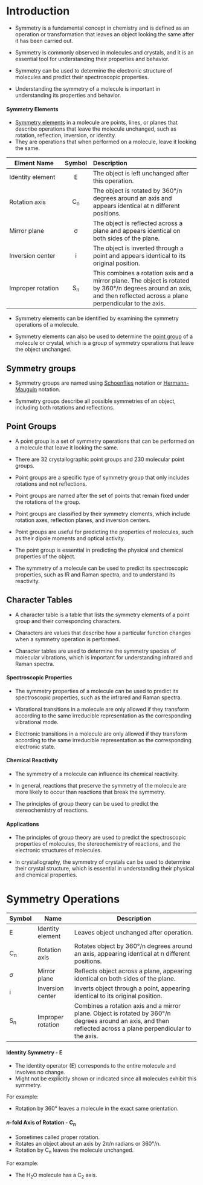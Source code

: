 
# Introduction

-   Symmetry is a fundamental concept in chemistry and is defined as an operation or transformation that leaves an object looking the same after it has been carried out.

-   Symmetry is commonly observed in molecules and crystals, and it is an essential tool for understanding their properties and behavior.

-   Symmetry can be used to determine the electronic structure of molecules and predict their spectroscopic properties.

-   Understanding the symmetry of a molecule is important in understanding its properties and behavior.

#### Symmetry Elements

-   <u>Symmetry elements</u> in a molecule are points, lines, or planes that describe operations that leave the molecule unchanged, such as rotation, reflection, inversion, or identity.
-   They are operations that when performed on a molecule, leave it looking the same.

| Elment Name                                                 |    Symbol     | Description                                                                                                                                                            |
| ----------------------------------------------------------- |:-------------:|:---------------------------------------------------------------------------------------------------------------------------------------------------------------------- |
| Identity element                                            |       E       | The object is left unchanged after this operation.                                                                                                                     |
| Rotation axis                                               | C<sub>n</sub> | The object is rotated by 360°/n degrees around an axis and appears identical at n different positions.                                                                 |
| Mirror plane                                                |       σ       | The object is reflected across a plane and appears identical on both sides of the plane.                                                                               |
| Inversion center                                            |       i       | The object is inverted through a point and appears identical to its original position.                                                                                 |
| <span style="white-space: nowrap;">Improper rotation</span> | S<sub>n</sub> | This combines a rotation axis and a mirror plane. The object is rotated by 360°/n degrees around an axis, and then reflected across a plane perpendicular to the axis. |

-   Symmetry elements can be identified by examining the symmetry operations of a molecule.

-   Symmetry elements can also be used to determine the <u>point group</u> of a molecule or crystal, which is a group of symmetry operations that leave the object unchanged.


## Symmetry groups

-   Symmetry groups are named using <u>Schoenflies</u> notation or <u>Hermann-Mauguin</u> notation.

-   Symmetry groups describe all possible symmetries of an object, including both rotations and reflections.


## Point Groups

-   A point group is a set of symmetry operations that can be performed on a molecule that leave it looking the same.

-   There are 32 crystallographic point groups and 230 molecular point groups.

-   Point groups are a specific type of symmetry group that only includes rotations and not reflections.

-   Point groups are named after the set of points that remain fixed under the rotations of the group.

-   Point groups are classified by their symmetry elements, which include rotation axes, reflection planes, and inversion centers.

-   Point groups are useful for predicting the properties of molecules, such as their dipole moments and optical activity.

-   The point group is essential in predicting the physical and chemical properties of the object.

-   The symmetry of a molecule can be used to predict its spectroscopic properties, such as IR and Raman spectra, and to understand its reactivity.


## Character Tables

-   A character table is a table that lists the symmetry elements of a point group and their corresponding characters.

-   Characters are values that describe how a particular function changes when a symmetry operation is performed.

-   Character tables are used to determine the symmetry species of molecular vibrations, which is important for understanding infrared and Raman spectra.



#### Spectroscopic Properties

-   The symmetry properties of a molecule can be used to predict its spectroscopic properties, such as the infrared and Raman spectra.

-   Vibrational transitions in a molecule are only allowed if they transform according to the same irreducible representation as the corresponding vibrational mode.

-   Electronic transitions in a molecule are only allowed if they transform according to the same irreducible representation as the corresponding electronic state.

#### Chemical Reactivity

-   The symmetry of a molecule can influence its chemical reactivity.

-   In general, reactions that preserve the symmetry of the molecule are more likely to occur than reactions that break the symmetry.

-   The principles of group theory can be used to predict the stereochemistry of reactions.

#### Applications

-   The principles of group theory are used to predict the spectroscopic properties of molecules, the stereochemistry of reactions, and the electronic structures of molecules.

-   In crystallography, the symmetry of crystals can be used to determine their crystal structure, which is essential in understanding their physical and chemical properties.






# Symmetry Operations

| Symbol | Name               | Description                                                                                                                                      |
| ------ | ------------------ | ------------------------------------------------------------------------------------------------------------------------------------------------ |
| E      | Identity element   | Leaves object unchanged after operation.                                                                                                         |
| C<sub>n</sub>      | Rotation axis      | Rotates object by 360°/n degrees around an axis, appearing identical at n different positions.                                                   |
| σ      | Mirror plane       | Reflects object across a plane, appearing identical on both sides of the plane.                                                                   |
| i      | Inversion center   | Inverts object through a point, appearing identical to its original position.                                                                     |
| S<sub>n</sub>      | Improper rotation  | Combines a rotation axis and a mirror plane. Object is rotated by 360°/n degrees around an axis, and then reflected across a plane perpendicular to the axis. |

#### Identity Symmetry - E

- The identity operator (E) corresponds to the entire molecule and involves no change.  
- Might not be explicitly shown or indicated since all molecules exhibit this symmetry.

For example:
- Rotation by 360° leaves a molecule in the exact same orientation.
  
#### *n*-fold Axis of Rotation - C<sub>n</sub>

- Sometimes called proper rotation.
- Rotates an object about an axis by 2π/n radians or 360°/n.
- Rotation by C<sub>n</sub> leaves the molecule unchanged.

For example:
- The H<sub>2</sub>O molecule has a C<sub>2</sub> axis.


